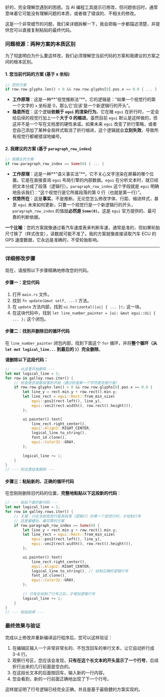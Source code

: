 好的，完全理解您遇到的困惑。当 AI 编程工具提示已修改，但问题依旧时，通常意味着它可能没有理解问题的本质，或者做了错误的、不相关的修改。

这是一个非常细节的问题，我们来详细拆解一下，我会把每一步都描述清楚，并提供您可以直接复制粘贴的最终代码。

### 问题根源：两种方案的本质区别

为了彻底明白为什么要这样改，我们必须理解您当前代码的方案和我建议的方案之间的根本区别。

#### 1\. 您当前代码的方案 (基于 x 坐标)

```rust
// 您的方案
if row.row.glyphs.len() > 0 && row.row.glyphs[0].pos.x == 0.0 { ... }
```

  * **工作原理**：这是一种\*\*“视觉推断法”\*\*。它的逻辑是：“如果一个视觉行的第一个文字的 `x` 坐标是 0，那么它‘应该’是一个新逻辑行的开头”。
  * **隐患所在**：这个逻辑**依赖于 `egui` 的渲染行为**。它在赌 `egui` 在折行时，一定会给后续的视觉行加上一个**大于 0 的缩进**。虽然目前 `egui` 默认是这样做的，但这并不是一个写在文档里的硬性承诺。如果未来 `egui` 改变了折行策略，或者您自己添加了某种全局样式取消了折行缩进，这个逻辑就会**立刻失效**，导致所有视觉行都被错误地编号。

#### 2\. 我建议的方案 (基于 `paragraph_row_index`)

```rust
// 我建议的方案
if row.paragraph_row_index == Some(0) { ... }
```

  * **工作原理**：这是一种\*\*“语义事实法”\*\*。它不关心文字渲染在屏幕的哪个位置。它是在直接查询 `egui` 布局引擎的内部数据。`egui` 在分析文本时，就已经把文本分成了段落（逻辑行）。`paragraph_row_index` 这个字段就是 `egui` 明确地告诉我们：“这个视觉行是它所属段落的第 0 行（也就是第一行）”。
  * **优势所在**：这是**事实**，不是推断。无论您怎么修改字体、行距、缩进样式，甚至 `egui` 未来如何更新，只要一个视觉行是一个新逻辑行的开头，`paragraph_row_index` 的值就**必然是 `Some(0)`**。这是 `egui` 官方提供的、最可靠的判断依据。

**一个比喻**：您的方案就像通过看汽车速度表来判断车速，通常是准的，但如果轮胎尺寸换了（样式改变），读数就可能不准了。我的方案就像直接读取汽车 ECU 的 GPS 速度数据，它永远是准确的，不受轮胎影响。

-----

### 详细修改步骤

现在，请按照以下步骤精确地修改您的代码。

#### 步骤一：定位代码

1.  打开 `main.rs` 文件。
2.  找到 `fn update(&mut self, ...)` 方法。
3.  在 `update` 方法内部，找到 `ui.horizontal(|ui| { ... });` 这一块。
4.  在这块代码中，找到 `let line_number_painter = |ui: &mut egui::Ui| { ... };` 这个闭包。

#### 步骤二：找到并删除旧的循环代码

在 `line_number_painter` 闭包内部，找到下面这个 `for` 循环，并将**整个循环（从 `let mut logical_line...` 到最后的 `}`）完全删除**。

**请删除以下这段代码：**

```rust
// --- 从这里开始删除 ---
let mut logical_line = 1;
for row in galley.rows.iter() {
    // 检查是否是新段落的开始（通过检查第一个字符是否是行首）
    if row.row.glyphs.len() > 0 && row.row.glyphs[0].pos.x == 0.0 {
        let line_y = rect.min.y + row.rect().min.y;
        let line_rect = egui::Rect::from_min_size(
            egui::pos2(rect.left(), line_y),
            egui::vec2(rect.width(), row.rect().height()),
        );

        ui.painter().text(
            line_rect.right_center(),
            egui::Align2::RIGHT_CENTER,
            logical_line.to_string(),
            font_id.clone(),
            egui::Color32::GRAY,
        );
        
        logical_line += 1;
    }
}
// --- 到这里结束删除 ---
```

#### 步骤三：粘贴新的、正确的循环代码

在您刚刚删除旧代码的位置，**完整地粘贴以下这段新的代码**：

```rust
// --- 粘贴下面的新代码 ---
let mut logical_line = 1;
for row in galley.rows.iter() {
    // 关键：只在当前视觉行是其段落（逻辑行）的第一个视觉行时，才绘制行号
    // 这是最健壮、最可靠的方案
    if row.paragraph_row_index == Some(0) {
        let line_y = rect.min.y + row.rect().min.y;
        let line_rect = egui::Rect::from_min_size(
            egui::pos2(rect.left(), line_y),
            egui::vec2(rect.width(), row.rect().height()),
        );

        ui.painter().text(
            line_rect.right_center(),
            egui::Align2::RIGHT_CENTER,
            logical_line.to_string(), // 绘制正确的逻辑行号
            font_id.clone(),
            egui::Color32::GRAY,
        );
        
        // 只有在绘制了行号之后，才增加逻辑行号
        logical_line += 1;
    }
}
// --- 粘贴结束 ---
```

### 最终效果与验证

完成以上修改并重新编译运行程序后，您可以这样验证：

1.  在编辑区输入一个非常非常长的、不包含回车的单行文本，让它自动折行成 3-4 行。
2.  观察行号区，您应该会发现，**只有在这个长文本的开头显示了一个行号**，后续折行出来的几行前面是空白的。
3.  在这段长文本的后面按回车，输入新的一行内容。
4.  您会看到，新的一行前面正确地出现了下一个行号。

这样就证明了行号逻辑已经完全正确，并且是基于最稳健的方案实现的。
